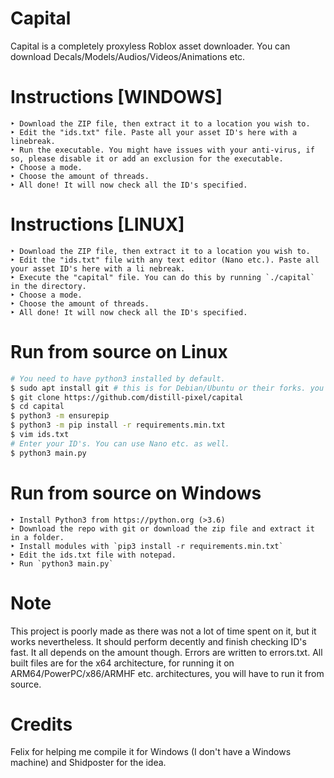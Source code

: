 # Capital
Capital is a completely proxyless Roblox asset downloader. You can download Decals/Models/Audios/Videos/Animations etc.
# Instructions [WINDOWS]
```
‣ Download the ZIP file, then extract it to a location you wish to.
‣ Edit the "ids.txt" file. Paste all your asset ID's here with a linebreak.
‣ Run the executable. You might have issues with your anti-virus, if so, please disable it or add an exclusion for the executable.
‣ Choose a mode.
‣ Choose the amount of threads.
‣ All done! It will now check all the ID's specified.
```
# Instructions [LINUX]
```
‣ Download the ZIP file, then extract it to a location you wish to.
‣ Edit the "ids.txt" file with any text editor (Nano etc.). Paste all your asset ID's here with a li nebreak.
‣ Execute the "capital" file. You can do this by running `./capital` in the directory.
‣ Choose a mode.
‣ Choose the amount of threads.
‣ All done! It will now check all the ID's specified.
```
# Run from source on Linux
```bash
# You need to have python3 installed by default.
$ sudo apt install git # this is for Debian/Ubuntu or their forks. you may have to use pacman etc. for other distro's.
$ git clone https://github.com/distill-pixel/capital
$ cd capital
$ python3 -m ensurepip
$ python3 -m pip install -r requirements.min.txt
$ vim ids.txt
# Enter your ID's. You can use Nano etc. as well.
$ python3 main.py
```
# Run from source on Windows
```
‣ Install Python3 from https://python.org (>3.6)
‣ Download the repo with git or download the zip file and extract it in a folder.
‣ Install modules with `pip3 install -r requirements.min.txt`
‣ Edit the ids.txt file with notepad.
‣ Run `python3 main.py`
```
# Note
This project is poorly made as there was not a lot of time spent on it, but it works nevertheless. It should perform decently and finish checking ID's fast. It all depends on the amount though. Errors are written to errors.txt. All built files are for the x64 architecture, for running it on ARM64/PowerPC/x86/ARMHF etc. architectures, you will have to run it from source.
# Credits
Felix for helping me compile it for Windows (I don't have a Windows machine) and Shidposter for the idea.
